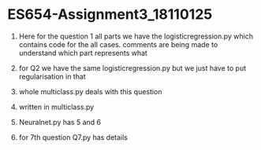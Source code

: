 # ES654-Assignment3_18110125

1. Here for the question 1 all parts we have the logisticregression.py which contains code for the all cases.
comments are being made to understand which part represents what

2. for Q2 we have the same logisticregression.py but we just have to put regularisation in that

3. whole multiclass.py deals with this question

4. written in multiclass.py

5. Neuralnet.py has 5 and 6

6. for 7th question Q7.py has details